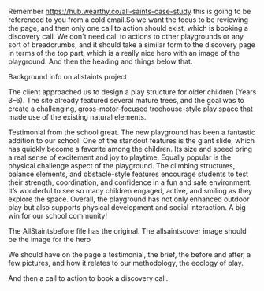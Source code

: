 Remember https://hub.wearthy.co/all-saints-case-study this is going to be referenced to you from a cold email.So we want the focus to be reviewing the page, and then only one call to action should exist, which is booking a discovery call. We don't need call to actions to other playgrounds or any sort of breadcrumbs, and it should take a similar form to the discovery page in terms of the top part, which is a really nice hero with an image of the playground. And then the heading and things below that. 

Background info on allstaints project 

The client approached us to design a play structure for older children (Years 3–6). The site already featured several mature trees, and the goal was to create a challenging, gross-motor-focused treehouse-style play space that made use of the existing natural elements.

Testimonial from the school 
great. The new playground has been a fantastic addition to our school! One of the standout features is the giant slide, which has quickly
become a favorite among the children. Its size and speed bring a real sense of excitement and joy to playtime.
Equally popular is the physical challenge aspect of the playground. The climbing structures, balance elements, and obstacle-style features encourage students
to test their strength, coordination, and confidence in a fun and safe environment. It’s wonderful to see so many children engaged, active, and smiling as they
explore the space.
Overall, the playground has not only enhanced outdoor play but also supports physical development and social interaction. A big win for our school
community!


The AllStaintsbefore file has the original. 
The allsaintscover image should be the image for the hero 

We should have on the page a testimonial, the brief, the before and after, a few pictures, and how it relates to our methodology, the ecology of play.

And then a call to action to book a discovery call.

